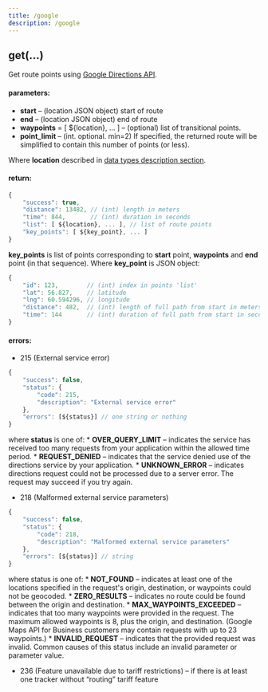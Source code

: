 ```yaml
---
title: /google
description: /google
---
```


## get(…)

Get route points using [Google Directions API](https://developers.google.com/maps/documentation/directions/intro).

#### parameters:

*   **start** – (location JSON object) start of route
*   **end** – (location JSON object) end of route
*   **waypoints** = \[ ${location}, ... \] – (optional) list of transitional points.
*   **point_limit** – (int. optional. min=2) If specified, the returned route will be simplified to contain this number of points (or less).

Where **location** described in [data types description section](../../../getting-started.md#data-types).

#### return:
```js
{
    "success": true,
    "distance": 13482, // (int) length in meters
    "time": 844,       // (int) duration in seconds
    "list": [ ${location}, ... ], // list of route points
    "key_points": [ ${key_point}, ... ] 
}
```

**key_points** is list of points corresponding to **start** point, **waypoints** and **end** point (in that sequence). Where **key_point** is JSON object:
```js
{
    "id": 123,        // (int) index in points 'list'
    "lat": 56.827,    // latitude
    "lng": 60.594296, // longitude
    "distance": 482,  // (int) length of full path from start in meters (0 for start point)
    "time": 144       // (int) duration of full path from start in seconds (0 for start point)
}
```

#### errors:
*   215 (External service error)
```js
{
    "success": false,
    "status": {
        "code": 215,
        "description": "External service error"
    },
    "errors": [${status}] // one string or nothing
}
```
where **status** is one of:
    *   **OVER\_QUERY\_LIMIT** – indicates the service has received too many requests from your application within the allowed time period.
    *   **REQUEST_DENIED** – indicates that the service denied use of the directions service by your application.
    *   **UNKNOWN_ERROR** – indicates directions request could not be processed due to a server error. The request may succeed if you try again.

*   218 (Malformed external service parameters)
```js
{
    "success": false,
    "status": {
        "code": 218,
        "description": "Malformed external service parameters"
    },
    "errors": [${status}] // string
}
```
where status is one of:
    *   **NOT_FOUND** – indicates at least one of the locations specified in the request's origin, destination, or waypoints could not be geocoded.
    *   **ZERO_RESULTS** – indicates no route could be found between the origin and destination.
    *   **MAX\_WAYPOINTS\_EXCEEDED** – indicates that too many waypoints were provided in the request. The maximum allowed waypoints is 8, plus the origin, and destination. (Google Maps API for Business customers may contain requests with up to 23 waypoints.)
    *   **INVALID_REQUEST** – indicates that the provided request was invalid. Common causes of this status include an invalid parameter or parameter value.

*   236 (Feature unavailable due to tariff restrictions) – if there is at least one tracker without “routing” tariff feature
